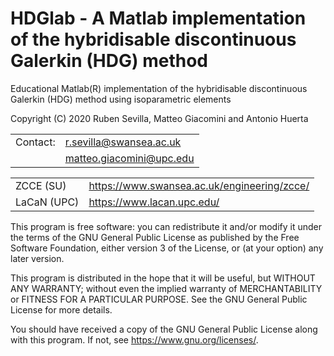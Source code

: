 # HDGlab - A Matlab implementation of the hybridisable discontinuous Galerkin (HDG) method

Educational Matlab(R) implementation of the hybridisable discontinuous Galerkin (HDG) method using isoparametric elements   

Copyright (C) 2020 Ruben Sevilla, Matteo Giacomini and Antonio Huerta  

|          |                          |
| -------- | ------------------------ |
| Contact: | r.sevilla@swansea.ac.uk  |
|          | matteo.giacomini@upc.edu | 

|             |                                             |
| ----------- | ------------------------------------------- |
| ZCCE (SU)   | https://www.swansea.ac.uk/engineering/zcce/ |
| LaCaN (UPC) | https://www.lacan.upc.edu/                  | 

This program is free software: you can redistribute it and/or modify it under the terms of the GNU General Public License as published by the Free Software Foundation, either version 3 of the License, or (at your option) any later version.
 
This program is distributed in the hope that it will be useful, but WITHOUT ANY WARRANTY; without even the implied warranty of MERCHANTABILITY or FITNESS FOR A PARTICULAR PURPOSE. See the GNU General Public License for more details.

You should have received a copy of the GNU General Public License along with this program.  If not, see <https://www.gnu.org/licenses/>.